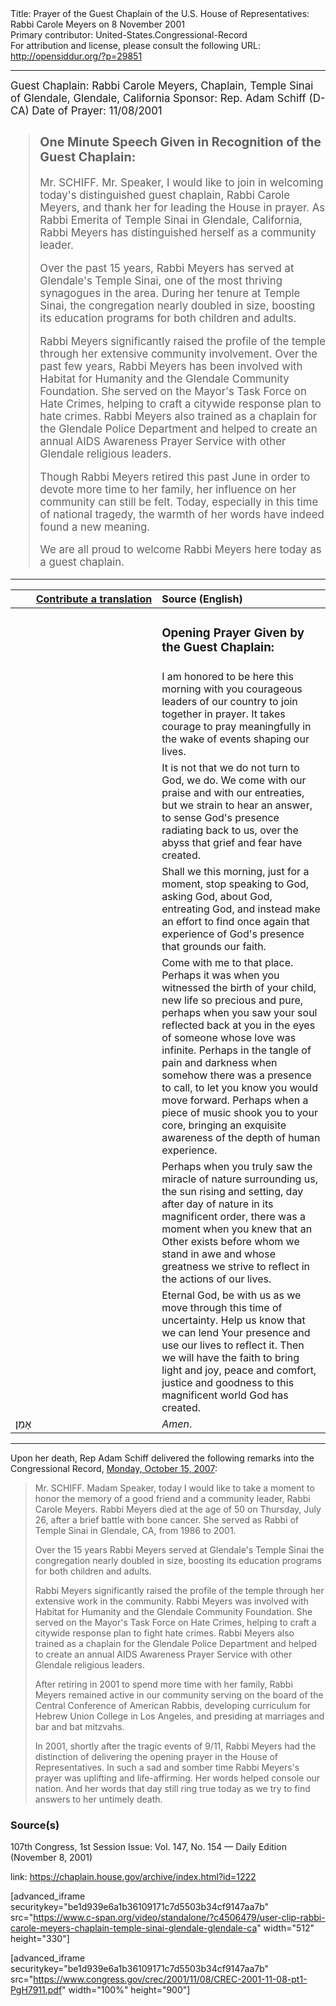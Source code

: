 <html>
<head></head>
<body>
Title: Prayer of the Guest Chaplain of the U.S. House of Representatives: Rabbi Carole Meyers on 8 November 2001<br />
Primary contributor: United-States.Congressional-Record<br />
For attribution and license, please consult the following URL: <a href="http://opensiddur.org/?p=29851">http://opensiddur.org/?p=29851</a>
<p />
<hr />

<div class="english" style="font-size:1.2em;">
Guest Chaplain: Rabbi Carole Meyers, Chaplain, Temple Sinai of Glendale, Glendale, California
Sponsor: Rep. Adam Schiff (D-CA)
Date of Prayer: 11/08/2001

<!-- -->
<blockquote>
<h3>One Minute Speech Given in Recognition of the Guest Chaplain:</h3>

Mr. SCHIFF. Mr. Speaker, I would like to join in welcoming today's distinguished guest chaplain, Rabbi Carole Meyers, and thank her for leading the House in prayer. As Rabbi Emerita of Temple Sinai in Glendale, California, Rabbi Meyers has distinguished herself as a community leader.

Over the past 15 years, Rabbi Meyers has served at Glendale's Temple Sinai, one of the most thriving synagogues in the area. During her tenure at Temple Sinai, the congregation nearly doubled in size, boosting its education programs for both children and adults.

Rabbi Meyers significantly raised the profile of the temple through her extensive community involvement. Over the past few years, Rabbi Meyers has been involved with Habitat for Humanity and the Glendale Community Foundation. She served on the Mayor's Task Force on Hate Crimes, helping to craft a citywide response plan to hate crimes. Rabbi Meyers also trained as a chaplain for the Glendale Police Department and helped to create an annual AIDS Awareness Prayer Service with other Glendale religious leaders.

Though Rabbi Meyers retired this past June in order to devote more time to her family, her influence on her community can still be felt. Today, especially in this time of national tragedy, the warmth of her words have indeed found a new meaning.

We are all proud to welcome Rabbi Meyers here today as a guest chaplain.
</blockquote>

</div>

</div>

<hr />

<table style="margin-left: auto;margin-right: auto;" class="draggable">
<thead><tr><th id="x" style="text-align: right;"><a href="/contributing/upload/">Contribute a translation</a></th><th style="text-align: left;">Source (English)</th></tr></thead>
<tbody>
<tr><td style="vertical-align:top;" width="46%">
<div class="liturgy"><span lang="he">

</span></div></td>
 
<td style="vertical-align:top;" width="53%">
<div class="english">
<h3>Opening Prayer Given by the Guest Chaplain:</h3>
</div></td></tr>

<tr><td style="vertical-align:top;" width="46%">
<div class="liturgy"><span lang="he">

</span></div></td>
 
<td style="vertical-align:top;" width="53%">
<div class="english">
I am honored to be here this morning with you courageous leaders of our country to join together in prayer. 
It takes courage to pray meaningfully in the wake of events shaping our lives.
</div></td></tr>

<tr><td style="vertical-align:top;" width="46%">
<div class="liturgy"><span lang="he">

</span></div></td>
 
<td style="vertical-align:top;" width="53%">
<div class="english">
It is not that we do not turn to God, 
we do. 
We come with our praise 
and with our entreaties, 
but we strain to hear an answer, 
to sense God's presence radiating back to us, 
over the abyss that grief and fear have created.
</div></td></tr>

<tr><td style="vertical-align:top;" width="46%">
<div class="liturgy"><span lang="he">

</span></div></td>
 
<td style="vertical-align:top;" width="53%">
<div class="english">
Shall we this morning, 
just for a moment, 
stop speaking to God, 
asking God, about God, 
entreating God, 
and instead make an effort 
to find once again 
that experience of God's presence 
that grounds our faith.
</div></td></tr>

<tr><td style="vertical-align:top;" width="46%">
<div class="liturgy"><span lang="he">

</span></div></td>
 
<td style="vertical-align:top;" width="53%">
<div class="english">
Come with me to that place. 
Perhaps it was when you witnessed 
the birth of your child, 
new life so precious and pure, 
perhaps when you saw your soul reflected back at you 
in the eyes of someone whose love was infinite. 
Perhaps in the tangle of pain and darkness 
when somehow there was a presence to call, 
to let you know you would move forward. 
Perhaps when a piece of music 
shook you to your core, 
bringing an exquisite awareness 
of the depth of human experience.
</div></td></tr>

<tr><td style="vertical-align:top;" width="46%">
<div class="liturgy"><span lang="he">

</span></div></td>
 
<td style="vertical-align:top;" width="53%">
<div class="english">
Perhaps when you truly saw 
the miracle of nature surrounding us, 
the sun rising and setting, 
day after day of nature in its magnificent order, 
there was a moment when you knew that an Other exists
 before whom we stand in awe 
 and whose greatness we strive to reflect 
 in the actions of our lives.
</div></td></tr>

<tr><td style="vertical-align:top;" width="46%">
<div class="liturgy"><span lang="he">

</span></div></td>
 
<td style="vertical-align:top;" width="53%">
<div class="english">
Eternal God, 
be with us as we move through this time of uncertainty. 
Help us know 
that we can lend Your presence 
and use our lives to reflect it. 
Then we will have the faith 
to bring light and joy, 
peace and comfort, 
justice and goodness 
to this magnificent world 
God has created. 
</div></td></tr>


<tr><td style="vertical-align:top;" width="46%">
<div class="liturgy"><span lang="he">
אָמֵן׃
</span></div></td>
 
<td style="vertical-align:top;" width="53%">
<div class="english">
<em>Amen</em>.
</div></td></tr>
</tbody></table>

<hr />

Upon her death, Rep Adam Schiff delivered the following remarks into the Congressional Record, <a href="https://www.congress.gov/congressional-record/2007/10/15/extensions-of-remarks-section/article/e2127-2">Monday, October 15, 2007</a>:

<blockquote>Mr. SCHIFF. Madam Speaker, today I would like to take a moment to honor the memory of a good friend and a community leader, Rabbi Carole Meyers. Rabbi Meyers died at the age of 50 on Thursday, July 26, after a brief battle with bone cancer. She served as Rabbi of Temple Sinai in Glendale, CA, from 1986 to 2001.

Over the 15 years Rabbi Meyers served at Glendale's Temple Sinai the congregation nearly doubled in size, boosting its education programs for both children and adults.

Rabbi Meyers significantly raised the profile of the temple through her extensive work in the community. Rabbi Meyers was involved with Habitat for Humanity and the Glendale Community Foundation. She served on the Mayor's Task Force on Hate Crimes, helping to craft a citywide response plan to fight hate crimes. Rabbi Meyers also trained as a chaplain for the Glendale Police Department and helped to create an annual AIDS Awareness Prayer Service with other Glendale religious leaders.

After retiring in 2001 to spend more time with her family, Rabbi Meyers remained active in our community serving on the board of the Central Conference of American Rabbis, developing curriculum for Hebrew Union College in Los Angeles, and presiding at marriages and bar and bat mitzvahs.

In 2001, shortly after the tragic events of 9/11, Rabbi Meyers had the distinction of delivering the opening prayer in the House of Representatives. In such a sad and somber time Rabbi Meyers's prayer was uplifting and life-affirming. Her words helped console our nation. And her words that day still ring true today as we try to find answers to her untimely death.</blockquote>

<h3>Source(s)</h3>

107th Congress, 1st Session
Issue: Vol. 147, No. 154 — Daily Edition (November 8, 2001)

link: https://chaplain.house.gov/archive/index.html?id=1222

[advanced_iframe securitykey="be1d939e6a1b36109171c7d5503b34cf9147aa7b" src="https://www.c-span.org/video/standalone/?c4506479/user-clip-rabbi-carole-meyers-chaplain-temple-sinai-glendale-glendale-ca" width="512" height="330"]

[advanced_iframe securitykey="be1d939e6a1b36109171c7d5503b34cf9147aa7b" src="https://www.congress.gov/crec/2001/11/08/CREC-2001-11-08-pt1-PgH7911.pdf" width="100%" height="900"]
</body>
</html>